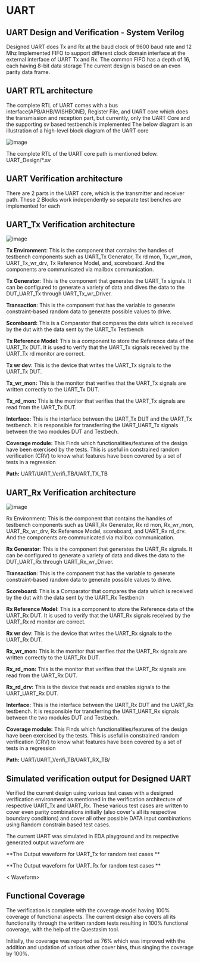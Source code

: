 # UART
UART Design and Verification - System Verilog 
-----------------------------------------------------
Designed UART does Tx and Rx at the baud clock of 9600 baud rate and 12 Mhz
Implemented FIFO to support different clock domain interface at the external interface of UART Tx and Rx.
The common FIFO has a depth of 16, each having 8-bit data storage
The current design is based on an even parity data frame.

UART RTL architecture  
------------------------------------------------------
The complete RTL of UART comes with a bus interface(APB/AHB/WISHBONE), Register File, and UART core which does the transmission and reception part, but currently, only the UART Core and the supporting sv based testbench is implemented
The below diagram is an illustration of  a high-level block diagram of the UART core

![image](https://github.com/ASOKAN07/UART/assets/140265974/95cb33f2-2467-4e09-9651-aeb1dc11a9d6)

The complete RTL of the UART core path is mentioned below.
UART_Design/*.sv

UART Verification  architecture  
------------------------------------------------------
There are 2 parts in the UART core, which is the transmitter and receiver path. These 2 Blocks work independently so separate test benches are implemented for each

UART_Tx Verification  architecture  
------------------------------------------------------

![image](https://github.com/ASOKAN07/UART/assets/140265974/28e00314-6649-4ddd-8db3-988b3586a23d)



**Tx Environment**: This is the component that contains the handles of testbench components such as UART_Tx Generator, Tx rd mon, Tx_wr_mon, UART_Tx_wr_drv, Tx Reference Model, and, scoreboard. And the components are communicated via mailbox communication.

**Tx Generator**: This is the component that generates the UART_Tx signals. It can be configured to generate a variety of data and dives the data to the DUT_UART_Tx through UART_Tx_wr_Driver.

**Transaction**: This is the component that has the variable to generate constraint-based random data to generate possible values to drive.

**Scoreboard:** This is a Comparator that compares the data which is received by the dut with the data sent by the UART_Tx Testbench

**Tx Reference Model**: This is a component to store the Reference data of the UART_Tx DUT. It is used to verify that the UART_Tx signals received by the UART_Tx rd monitor are correct.

**Tx wr dev**: This is the device that writes the UART_Tx signals to the UART_Tx DUT.

**Tx_wr_mon:** This is the monitor that verifies that the UART_Tx signals are written correctly to the UART_Tx DUT.

**Tx_rd_mon:** This is the monitor that verifies that the UART_Tx signals are read  from the UART_Tx DUT.

**Interface:** This is the interface between the UART_Tx DUT and the UART_Tx testbench. It is responsible for transferring the UART_UART_Tx signals between the two modules DUT and Testbech.

**Coverage module:** This Finds which functionalities/features of the design have been exercised by the tests. This is useful in constrained random verification (CRV) to know what features have been covered by a set of tests in a regression

**Path:** UART/UART_Verifi_TB/UART_TX_TB

UART_Rx Verification  architecture  
------------------------------------------------------
![image](https://github.com/ASOKAN07/UART/assets/140265974/19b66bb9-bc8e-4737-8414-a7a1d8fa3b0f)


Rx Environment: This is the component that contains the handles of testbench components such as UART_Rx Generator, Rx rd mon, Rx_wr_mon, UART_Rx_wr_drv, Rx Reference Model, scoreboard, and UART_Rx rd_drv. And the components are communicated via mailbox communication.

**Rx Generator**: This is the component that generates the UART_Rx signals. It can be configured to generate a variety of data and dives the data to the DUT_UART_Rx through UART_Rx_wr_Driver.

**Transaction**: This is the component that has the variable to generate constraint-based random data to generate possible values to drive.

**Scoreboard:** This is a Comparator that compares the data which is received by the dut with the data sent by the UART_Rx Testbench

**Rx Reference Model**: This is a component to store the Reference data of the UART_Rx DUT. It is used to verify that the UART_Rx signals received by the UART_Rx rd monitor are correct.

**Rx wr dev**: This is the device that writes the UART_Rx signals to the UART_Rx DUT.

**Rx_wr_mon:** This is the monitor that verifies that the UART_Rx signals are written correctly to the UART_Rx DUT.

**Rx_rd_mon:** This is the monitor that verifies that the UART_Rx signals are read  from the UART_Rx DUT.

**Rx_rd_drv:** This is the device that reads and enables signals to the UART_UART_Rx DUT.

**Interface:** This is the interface between the UART_Rx DUT and the UART_Rx testbench. It is responsible for transferring the UART_UART_Rx signals between the two modules DUT and Testbech.

**Coverage module:** This Finds which functionalities/features of the design have been exercised by the tests. This is useful in constrained random verification (CRV) to know what features have been covered by a set of tests in a regression

**Path:** UART/UART_Verifi_TB/UART_RX_TB/


Simulated verification output for Designed UART
--------------------------------------------------------
Verified the current design using various test cases with a designed verification environment as mentioned in the verification architecture of respective UART_Tx and UART_Rx.
These various test cases are written to cover even parity combinations initially (also cover's all its respective boundary conditions) and cover all other possible DATA input combinations using Random constrain based test cases. 

The current UART was simulated in EDA playground and its respective generated output waveform are

**The Output waveform for UART_Tx for random test cases **

<Waveform  >


**The Output waveform for UART_Rx for random test cases **

< Waveform>


Functional Coverage 
-------------------

The verification is complete with the coverage model having 100% coverage of functional aspects.
The current design also covers all its functionality through the written random tests resulting in 100% functional coverage, with the help of the Questasim tool.

<Outpyt coverage Tx>
  
<Outpyt coverage Rx> 
  
Initially, the coverage was reported as 76% which was improved with the addition and updation of various other cover bins, thus singing the coverage by 100%.




